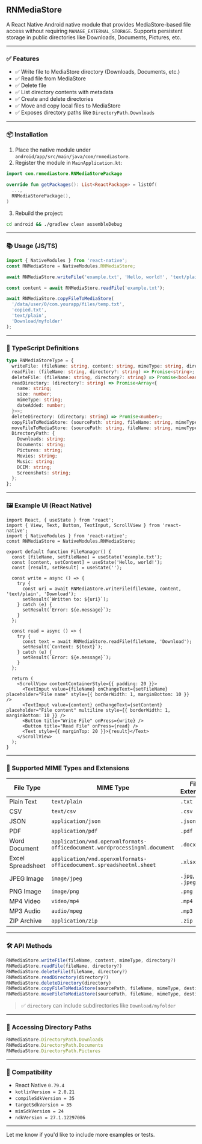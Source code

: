 ## RNMediaStore

A React Native Android native module that provides MediaStore-based file access without requiring `MANAGE_EXTERNAL_STORAGE`. Supports persistent storage in public directories like Downloads, Documents, Pictures, etc.

---

### ✅ Features

- ✅ Write file to MediaStore directory (Downloads, Documents, etc.)
- ✅ Read file from MediaStore
- ✅ Delete file
- ✅ List directory contents with metadata
- ✅ Create and delete directories
- ✅ Move and copy local files to MediaStore
- ✅ Exposes directory paths like `DirectoryPath.Downloads`

---

### 📦 Installation

1. Place the native module under `android/app/src/main/java/com/rnmediastore`.
2. Register the module in `MainApplication.kt`:

```kotlin
import com.rnmediastore.RNMediaStorePackage

override fun getPackages(): List<ReactPackage> = listOf(
  ...,
  RNMediaStorePackage(),
)
```

3. Rebuild the project:

```bash
cd android && ./gradlew clean assembleDebug
```

---

### 📚 Usage (JS/TS)

```ts
import { NativeModules } from 'react-native';
const RNMediaStore = NativeModules.RNMediaStore;

await RNMediaStore.writeFile('example.txt', 'Hello, world!', 'text/plain');

const content = await RNMediaStore.readFile('example.txt');

await RNMediaStore.copyFileToMediaStore(
  '/data/user/0/com.yourapp/files/temp.txt',
  'copied.txt',
  'text/plain',
  'Download/myfolder'
);
```

---

### 🧩 TypeScript Definitions

```ts
type RNMediaStoreType = {
  writeFile: (fileName: string, content: string, mimeType: string, directory?: string) => Promise<string>;
  readFile: (fileName: string, directory?: string) => Promise<string>;
  deleteFile: (fileName: string, directory?: string) => Promise<boolean>;
  readDirectory: (directory?: string) => Promise<Array<{
    name: string;
    size: number;
    mimeType: string;
    dateAdded: number;
  }>>;
  deleteDirectory: (directory: string) => Promise<number>;
  copyFileToMediaStore: (sourcePath: string, fileName: string, mimeType: string, destinationPath: string) => Promise<string>;
  moveFileToMediaStore: (sourcePath: string, fileName: string, mimeType: string, destinationPath: string) => Promise<string>;
  DirectoryPath: {
    Downloads: string;
    Documents: string;
    Pictures: string;
    Movies: string;
    Music: string;
    DCIM: string;
    Screenshots: string;
  };
};
```

---

### 🖼 Example UI (React Native)

```tsx
import React, { useState } from 'react';
import { View, Text, Button, TextInput, ScrollView } from 'react-native';
import { NativeModules } from 'react-native';
const RNMediaStore = NativeModules.RNMediaStore;

export default function FileManager() {
  const [fileName, setFileName] = useState('example.txt');
  const [content, setContent] = useState('Hello, world!');
  const [result, setResult] = useState('');

  const write = async () => {
    try {
      const uri = await RNMediaStore.writeFile(fileName, content, 'text/plain', 'Download');
      setResult(`Written to: ${uri}`);
    } catch (e) {
      setResult(`Error: ${e.message}`);
    }
  };

  const read = async () => {
    try {
      const text = await RNMediaStore.readFile(fileName, 'Download');
      setResult(`Content: ${text}`);
    } catch (e) {
      setResult(`Error: ${e.message}`);
    }
  };

  return (
    <ScrollView contentContainerStyle={{ padding: 20 }}>
      <TextInput value={fileName} onChangeText={setFileName} placeholder="File name" style={{ borderWidth: 1, marginBottom: 10 }} />
      <TextInput value={content} onChangeText={setContent} placeholder="File content" multiline style={{ borderWidth: 1, marginBottom: 10 }} />
      <Button title="Write File" onPress={write} />
      <Button title="Read File" onPress={read} />
      <Text style={{ marginTop: 20 }}>{result}</Text>
    </ScrollView>
  );
}
```

---

### 📄 Supported MIME Types and Extensions

| File Type         | MIME Type                                                                 | File Extension  |
| ----------------- | ------------------------------------------------------------------------- | --------------- |
| Plain Text        | `text/plain`                                                              | `.txt`          |
| CSV               | `text/csv`                                                                | `.csv`          |
| JSON              | `application/json`                                                        | `.json`         |
| PDF               | `application/pdf`                                                         | `.pdf`          |
| Word Document     | `application/vnd.openxmlformats-officedocument.wordprocessingml.document` | `.docx`         |
| Excel Spreadsheet | `application/vnd.openxmlformats-officedocument.spreadsheetml.sheet`       | `.xlsx`         |
| JPEG Image        | `image/jpeg`                                                              | `.jpg`, `.jpeg` |
| PNG Image         | `image/png`                                                               | `.png`          |
| MP4 Video         | `video/mp4`                                                               | `.mp4`          |
| MP3 Audio         | `audio/mpeg`                                                              | `.mp3`          |
| ZIP Archive       | `application/zip`                                                         | `.zip`          |

---

### 🛠 API Methods

```ts
RNMediaStore.writeFile(fileName, content, mimeType, directory?)
RNMediaStore.readFile(fileName, directory?)
RNMediaStore.deleteFile(fileName, directory?)
RNMediaStore.readDirectory(directory?)
RNMediaStore.deleteDirectory(directory)
RNMediaStore.copyFileToMediaStore(sourcePath, fileName, mimeType, destinationPath)
RNMediaStore.moveFileToMediaStore(sourcePath, fileName, mimeType, destinationPath)
```

> ✅ `directory` can include subdirectories like `Download/myfolder`

---

### 📂 Accessing Directory Paths

```ts
RNMediaStore.DirectoryPath.Downloads
RNMediaStore.DirectoryPath.Documents
RNMediaStore.DirectoryPath.Pictures
```

---

### 🧪 Compatibility

- React Native `0.79.4`
- `kotlinVersion = 2.0.21`
- `compileSdkVersion = 35`
- `targetSdkVersion = 35`
- `minSdkVersion = 24`
- `ndkVersion = 27.1.12297006`

---

Let me know if you'd like to include more examples or tests.

